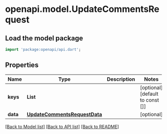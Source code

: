 # openapi.model.UpdateCommentsRequest

## Load the model package
```dart
import 'package:openapi/api.dart';
```

## Properties
Name | Type | Description | Notes
------------ | ------------- | ------------- | -------------
**keys** | **List<String>** |  | [optional] [default to const []]
**data** | [**UpdateCommentsRequestData**](UpdateCommentsRequestData.md) |  | [optional] 

[[Back to Model list]](../README.md#documentation-for-models) [[Back to API list]](../README.md#documentation-for-api-endpoints) [[Back to README]](../README.md)


